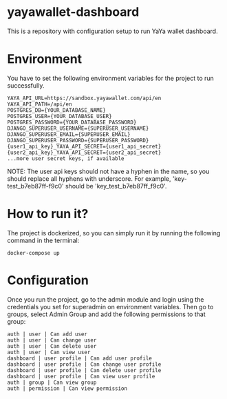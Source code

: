# yayawallet-dashboard
This is a repository with configuration setup to run YaYa wallet dashboard.

# Environment
You have to set the following environment variables for the project to run successfully.
```
YAYA_API_URL=https://sandbox.yayawallet.com/api/en
YAYA_API_PATH=/api/en
POSTGRES_DB={YOUR_DATABASE_NAME}
POSTGRES_USER={YOUR_DATABASE_USER}
POSTGRES_PASSWORD={YOUR_DATABASE_PASSWORD}
DJANGO_SUPERUSER_USERNAME={SUPERUSER_USERNAME}
DJANGO_SUPERUSER_EMAIL={SUPERUSER_EMAIL}
DJANGO_SUPERUSER_PASSWORD={SUPERUSER_PASSWORD}
{user1_api_key}_YAYA_API_SECRET={user1_api_secret}
{user2_api_key}_YAYA_API_SECRET={user2_api_secret}
...more user secret keys, if available
```
NOTE: The user api keys should not have a hyphen in the name, so you should replace all hyphens with underscore. For example, 'key-test_b7eb87ff-f9c0' should be 'key_test_b7eb87ff_f9c0'.

# How to run it?
The project is dockerized, so you can simply run it by running the following command in the terminal:
```
docker-compose up
```

# Configuration
Once you run the project, go to the admin module and login using the credentials you set for superadmin on environment variables. Then go to groups, select Admin Group and add the following permissions to that group:
```
auth | user | Can add user
auth | user | Can change user
auth | user | Can delete user
auth | user | Can view user
dashboard | user profile | Can add user profile
dashboard | user profile | Can change user profile
dashboard | user profile | Can delete user profile
dashboard | user profile | Can view user profile
auth | group | Can view group
auth | permission | Can view permission
```
